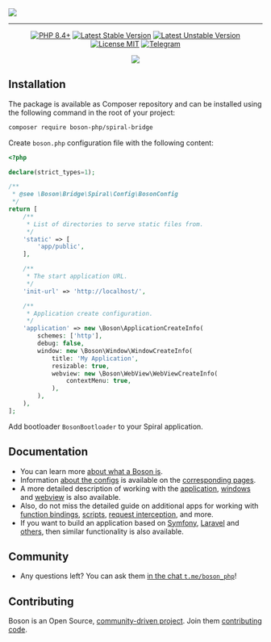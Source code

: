 <a href="https://github.com/boson-php/spiral-bridge">
    <img align="center" src="https://habrastorage.org/webt/-8/h1/5o/-8h15o6klbga13kzsltqqmk8jlm.png" />
</a>

---

<p align="center">
    <a href="https://packagist.org/packages/boson-php/spiral-bridge"><img src="https://poser.pugx.org/boson-php/spiral-bridge/require/php?style=for-the-badge" alt="PHP 8.4+"></a>
    <a href="https://packagist.org/packages/boson-php/spiral-bridge"><img src="https://poser.pugx.org/boson-php/spiral-bridge/version?style=for-the-badge" alt="Latest Stable Version"></a>
    <a href="https://packagist.org/packages/boson-php/spiral-bridge"><img src="https://poser.pugx.org/boson-php/spiral-bridge/v/unstable?style=for-the-badge" alt="Latest Unstable Version"></a>
    <a href="https://raw.githubusercontent.com/boson-php/spiral-bridge/blob/master/LICENSE"><img src="https://poser.pugx.org/boson-php/spiral-bridge/license?style=for-the-badge" alt="License MIT"></a>
    <a href="https://t.me/boson_php"><img src="https://img.shields.io/static/v1?label=&message=Join+To+Community&color=24A1DE&style=for-the-badge&logo=telegram&logoColor=white" alt="Telegram" /></a>
</p>
<p align="center">
    <a href="https://github.com/boson-php/spiral-bridge/actions/workflows/tests.yml"><img src="https://img.shields.io/github/actions/workflow/status/boson-php/spiral-bridge/tests.yml?label=Tests&style=flat-square&logo=unpkg"></a>
</p>

## Installation

The package is available as Composer repository and can 
be installed using the following command in the root of your project:

```bash
composer require boson-php/spiral-bridge
```

Create `boson.php` configuration file with the following content:

```php
<?php

declare(strict_types=1);

/**
 * @see \Boson\Bridge\Spiral\Config\BosonConfig
 */
return [
    /**
     * List of directories to serve static files from.
     */
    'static' => [
        'app/public',
    ],

    /**
     * The start application URL.
     */
    'init-url' => 'http://localhost/',

    /**
     * Application create configuration.
     */
    'application' => new \Boson\ApplicationCreateInfo(
        schemes: ['http'],
        debug: false,
        window: new \Boson\Window\WindowCreateInfo(
            title: 'My Application',
            resizable: true,
            webview: new \Boson\WebView\WebViewCreateInfo(
                contextMenu: true,
            ),
        ),
    ),
];
```

Add bootloader `BosonBootloader` to your Spiral application.

## Documentation

- You can learn more [about what a Boson is](https://bosonphp.com/introduction.html).
- Information [about the configs](https://bosonphp.com/configuration.html) is 
  available on the [corresponding pages](https://bosonphp.com/application-configuration.html).
- A more detailed description of working with the [application](https://bosonphp.com/application.html), 
  [windows](https://bosonphp.com/window.html) and [webview](https://bosonphp.com/webview.html) 
  is also available.
- Also, do not miss the detailed guide on additional apps for working with 
  [function bindings](https://bosonphp.com/bindings-api.html),
  [scripts](https://bosonphp.com/scripts-api.html),
  [request interception](https://bosonphp.com/schemes-api.html), and more.
- If you want to build an application based on 
  [Symfony](https://bosonphp.com/symfony-adapter.html), 
  [Laravel](https://bosonphp.com/laravel-adapter.html) and 
  [others](https://bosonphp.com/psr7-adapter.html), 
  then similar functionality is also available.

## Community

- Any questions left? You can ask them 
  [in the chat `t.me/boson_php`](https://t.me/boson_php)!

## Contributing

Boson is an Open Source, [community-driven project](https://github.com/boson-php/spiral-bridge/graphs/contributors). 
Join them [contributing code](https://bosonphp.com/contribution.html).


